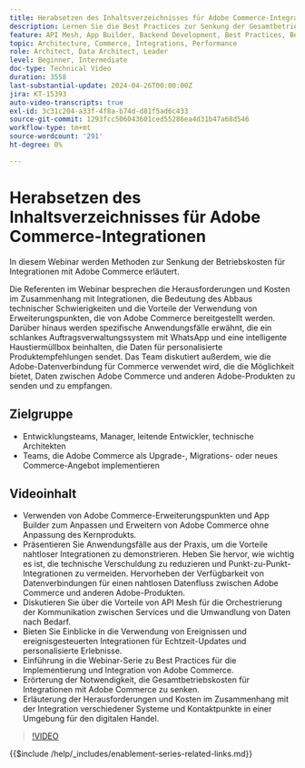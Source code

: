 ```yaml
---
title: Herabsetzen des Inhaltsverzeichnisses für Adobe Commerce-Integrationen
description: Lernen Sie die Best Practices zur Senkung der Gesamtbetriebskosten für Integrationen mit Adobe Commerce kennen.
feature: API Mesh, App Builder, Backend Development, Best Practices, Best Practices, Extensibility, Integration
topic: Architecture, Commerce, Integrations, Performance
role: Architect, Data Architect, Leader
level: Beginner, Intermediate
doc-type: Technical Video
duration: 3558
last-substantial-update: 2024-04-26T00:00:00Z
jira: KT-15393
auto-video-transcripts: true
exl-id: 3c31c204-a33f-4f8a-b74d-d81f5ad6c433
source-git-commit: 1293fcc506043601ced55286ea4d31b47a68d546
workflow-type: tm+mt
source-wordcount: '291'
ht-degree: 0%

---
```


# Herabsetzen des Inhaltsverzeichnisses für Adobe Commerce-Integrationen

In diesem Webinar werden Methoden zur Senkung der Betriebskosten für Integrationen mit Adobe Commerce erläutert.

Die Referenten im Webinar besprechen die Herausforderungen und Kosten im Zusammenhang mit Integrationen, die Bedeutung des Abbaus technischer Schwierigkeiten und die Vorteile der Verwendung von Erweiterungspunkten, die von Adobe Commerce bereitgestellt werden. Darüber hinaus werden spezifische Anwendungsfälle erwähnt, die ein schlankes Auftragsverwaltungssystem mit WhatsApp und eine intelligente Haustiermüllbox beinhalten, die Daten für personalisierte Produktempfehlungen sendet.  Das Team diskutiert außerdem, wie die Adobe-Datenverbindung für Commerce verwendet wird, die die Möglichkeit bietet, Daten zwischen Adobe Commerce und anderen Adobe-Produkten zu senden und zu empfangen.

## Zielgruppe

* Entwicklungsteams, Manager, leitende Entwickler, technische Architekten
* Teams, die Adobe Commerce als Upgrade-, Migrations- oder neues Commerce-Angebot implementieren

## Videoinhalt

* Verwenden von Adobe Commerce-Erweiterungspunkten und App Builder zum Anpassen und Erweitern von Adobe Commerce ohne Anpassung des Kernprodukts.
* Präsentieren Sie Anwendungsfälle aus der Praxis, um die Vorteile nahtloser Integrationen zu demonstrieren.
Heben Sie hervor, wie wichtig es ist, die technische Verschuldung zu reduzieren und Punkt-zu-Punkt-Integrationen zu vermeiden.
Hervorheben der Verfügbarkeit von Datenverbindungen für einen nahtlosen Datenfluss zwischen Adobe Commerce und anderen Adobe-Produkten.
* Diskutieren Sie über die Vorteile von API Mesh für die Orchestrierung der Kommunikation zwischen Services und die Umwandlung von Daten nach Bedarf.
* Bieten Sie Einblicke in die Verwendung von Ereignissen und ereignisgesteuerten Integrationen für Echtzeit-Updates und personalisierte Erlebnisse.
* Einführung in die Webinar-Serie zu Best Practices für die Implementierung und Integration von Adobe Commerce.
* Erörterung der Notwendigkeit, die Gesamtbetriebskosten für Integrationen mit Adobe Commerce zu senken.
* Erläuterung der Herausforderungen und Kosten im Zusammenhang mit der Integration verschiedener Systeme und Kontaktpunkte in einer Umgebung für den digitalen Handel.

>[!VIDEO](https://video.tv.adobe.com/v/3428768?learn=on)

{{$include /help/_includes/enablement-series-related-links.md}}
